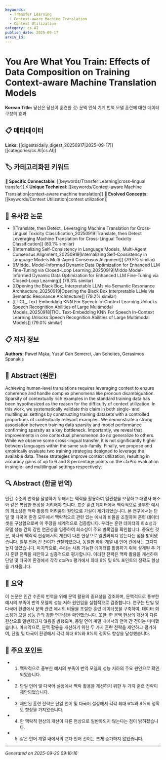 ```yaml
---
keywords:
  - Transfer Learning
  - Context-aware Machine Translation
  - Context Utilization
category: cs.AI
publish_date: 2025-09-17
arxiv_id:
---
```


<!-- KEYWORD_LINKING_METADATA:
{
  "processed_timestamp": "2025-09-22 22:42:18.452356",
  "vocabulary_version": "1.0",
  "selected_keywords": [
    "Transfer Learning",
    "Context-aware Machine Translation",
    "Context Utilization"
  ],
  "rejected_keywords": [
    "Multilingual Settings"
  ],
  "similarity_scores": {
    "Transfer Learning": 0.8,
    "Context-aware Machine Translation": 0.78,
    "Context Utilization": 0.72
  },
  "extraction_method": "AI_prompt_based",
  "budget_applied": true
}
-->

# You Are What You Train: Effects of Data Composition on Training Context-aware Machine Translation Models

**Korean Title:** 당신은 당신이 훈련한 것: 문맥 인식 기계 번역 모델 훈련에 대한 데이터 구성의 효과

## 📋 메타데이터

**Links**: [[digests/daily_digest_20250917|2025-09-17]]       [[categories/cs.AI|cs.AI]]

## 🏷️ 카테고리화된 키워드
**🔗 Specific Connectable**: [[keywords/Transfer Learning|cross-lingual transfer]]
**⚡ Unique Technical**: [[keywords/Context-aware Machine Translation|context-aware machine translation]]
**🚀 Evolved Concepts**: [[keywords/Context Utilization|context utilization]]

## 🔗 유사한 논문
- [[Translate, then Detect_ Leveraging Machine Translation for Cross-Lingual Toxicity Classification_20250919|Translate, then Detect Leveraging Machine Translation for Cross-Lingual Toxicity Classification]] (80.1% similar)
- [[Internalizing Self-Consistency in Language Models_ Multi-Agent Consensus Alignment_20250919|Internalizing Self-Consistency in Language Models Multi-Agent Consensus Alignment]] (79.5% similar)
- [[Middo_ Model-Informed Dynamic Data Optimization for Enhanced LLM Fine-Tuning via Closed-Loop Learning_20250919|Middo Model-Informed Dynamic Data Optimization for Enhanced LLM Fine-Tuning via Closed-Loop Learning]] (79.3% similar)
- [[Opening the Black Box_ Interpretable LLMs via Semantic Resonance Architecture_20250919|Opening the Black Box Interpretable LLMs via Semantic Resonance Architecture]] (79.2% similar)
- [[TICL_ Text-Embedding KNN For Speech In-Context Learning Unlocks Speech Recognition Abilities of Large Multimodal Models_20250918|TICL Text-Embedding KNN For Speech In-Context Learning Unlocks Speech Recognition Abilities of Large Multimodal Models]] (79.0% similar)

## 📋 저자 정보

**Authors:** Paweł Mąka, Yusuf Can Semerci, Jan Scholtes, Gerasimos Spanakis

## 📄 Abstract (원문)

Achieving human-level translations requires leveraging context to ensure
coherence and handle complex phenomena like pronoun disambiguation. Sparsity of
contextually rich examples in the standard training data has been hypothesized
as the reason for the difficulty of context utilization. In this work, we
systematically validate this claim in both single- and multilingual settings by
constructing training datasets with a controlled proportions of contextually
relevant examples. We demonstrate a strong association between training data
sparsity and model performance confirming sparsity as a key bottleneck.
Importantly, we reveal that improvements in one contextual phenomenon do no
generalize to others. While we observe some cross-lingual transfer, it is not
significantly higher between languages within the same sub-family. Finally, we
propose and empirically evaluate two training strategies designed to leverage
the available data. These strategies improve context utilization, resulting in
accuracy gains of up to 6 and 8 percentage points on the ctxPro evaluation in
single- and multilingual settings respectively.

## 🔍 Abstract (한글 번역)

인간 수준의 번역을 달성하기 위해서는 맥락을 활용하여 일관성을 보장하고 대명사 해소와 같은 복잡한 현상을 처리해야 합니다. 표준 훈련 데이터에서 맥락적으로 풍부한 예시의 희소성은 맥락 활용의 어려움의 원인으로 가설이 제기되었습니다. 본 연구에서는 단일 및 다국어 환경 모두에서 맥락적으로 관련 있는 예시의 비율을 조절하여 훈련 데이터셋을 구성함으로써 이 주장을 체계적으로 검증합니다. 우리는 훈련 데이터의 희소성과 모델 성능 간의 강한 연관성을 입증하여 희소성이 주요 병목임을 확인합니다. 중요한 것은, 하나의 맥락적 현상에서의 개선이 다른 현상으로 일반화되지 않는다는 점을 밝혀냈습니다. 일부 언어 간 전이가 관찰되었으나, 동일한 하위 계열 내 언어 간에서는 그다지 높지 않았습니다. 마지막으로, 우리는 사용 가능한 데이터를 활용하기 위해 설계된 두 가지 훈련 전략을 제안하고 실증적으로 평가합니다. 이러한 전략은 맥락 활용을 개선하여 단일 및 다국어 환경에서 각각 ctxPro 평가에서 최대 6% 및 8% 포인트의 정확도 향상을 가져옵니다.

## 📝 요약

이 논문은 인간 수준의 번역을 위해 문맥 활용의 중요성을 강조하며, 문맥적으로 풍부한 예시의 부족이 번역 모델의 성능 저하 원인임을 실험적으로 검증합니다. 연구는 단일 및 다국어 환경에서 문맥 관련 예시의 비율을 조절한 훈련 데이터셋을 구축하여, 데이터 희소성과 모델 성능 간의 강한 연관성을 확인했습니다. 또한, 한 문맥 현상의 개선이 다른 현상으로 일반화되지 않음을 밝혔으며, 동일 언어 계열 내에서의 언어 간 전이는 미미했습니다. 마지막으로, 문맥 활용을 개선하기 위한 두 가지 훈련 전략을 제안하고 평가하여, 단일 및 다국어 환경에서 각각 최대 6%와 8%의 정확도 향상을 달성했습니다.

## 🎯 주요 포인트

- 1. 맥락적으로 풍부한 예시의 부족이 번역 모델의 성능 저하의 주요 원인으로 확인되었습니다.

- 2. 단일 언어 및 다국어 설정에서 맥락 활용을 개선하기 위한 두 가지 훈련 전략이 제안되었습니다.

- 3. 제안된 훈련 전략은 단일 언어 및 다국어 설정에서 각각 최대 6%와 8%의 정확도 향상을 가져왔습니다.

- 4. 한 맥락적 현상의 개선이 다른 현상으로 일반화되지 않는다는 점이 밝혀졌습니다.

- 5. 같은 언어 계열 내에서의 교차 언어 전이는 크게 증가하지 않았습니다.

---

*Generated on 2025-09-20 09:16:16*